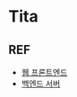 # Tita

## REF

- [웹 프론트엔드](https://github.com/CHILLINGE/Tita-Web)
- [백엔드 서버](https://github.com/CHILLINGE/Tita-Server)
